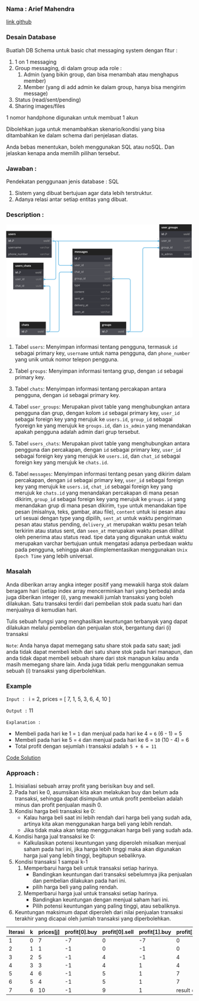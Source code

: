 ### Nama : Arief Mahendra

[link github](https://github.com/ariefmahendra/max-profit-test)

### Desain Database 
Buatlah DB Schema untuk basic chat messaging system dengan fitur : 
1. 1 on 1 messaging
2. Group messaging, di dalam group ada role : 
    1. Admin (yang bikin group, dan bisa menambah atau menghapus member)
   2. Member (yang di add admin ke dalam group, hanya bisa mengirim message)
3. Status (read/sent/pending)
4. Sharing images/files

1 nomor handphone digunakan untuk membuat 1 akun

Dibolehkan juga untuk menambahkan skenario/kondisi yang bisa ditambahkan ke dalam schema dari penjelasan diatas.

Anda bebas menentukan, boleh menggunakan SQL atau noSQL. Dan jelaskan kenapa anda memilih pilihan tersebut.

### Jawaban :

Pendekatan penggunaan jenis database : SQL 
1. Sistem yang dibuat bertujuan agar data lebih terstruktur.
2. Adanya relasi antar setiap entitas yang dibuat.

### Description : 

![database-schema](assets/database-schema.svg)

1. Tabel `users`: Menyimpan informasi tentang pengguna, termasuk `id` sebagai primary key, `username` untuk nama pengguna, dan `phone_number` yang unik untuk nomor telepon pengguna.

2. Tabel `groups`: Menyimpan informasi tentang grup, dengan `id` sebagai primary key.

3. Tabel `chats`: Menyimpan informasi tentang percakapan antara pengguna, dengan `id` sebagai primary key.

4. Tabel `user_groups`: Merupakan pivot table yang menghubungkan antara pengguna dan grup, dengan kolom `id` sebagai primary key, `user_id` sebagai foreign key yang merujuk ke `users.id`, `group_id` sebagai fyoreign ke yang merujuk ke `groups.id`, dan `is_admin` yang menandakan apakah pengguna adalah admin dari grup tersebut.

5. Tabel `users_chats`: Merupakan pivot table yang menghubungkan antara pengguna dan percakapan, dengan `id` sebagai primary key, `user_id` sebagai foreign key yang merujuk ke `users.id`, dan `chat_id` sebagai foreign key yang merujuk ke `chats.id`.

6. Tabel `messages`: Menyimpan informasi tentang pesan yang dikirim dalam percakapan, dengan `id` sebagai primary key, `user_id` sebagai foreign key yang merujuk ke `users.id`, `chat_id` sebagai foreign key yang merujuk ke `chats.id` yang menandakan percakapan di mana pesan dikirim, `group_id` sebagai foreign key yang merujuk ke `groups.id` yang menandakan grup di mana pesan dikirim, `type` untuk menandakan tipe pesan (misalnya, teks, gambar, atau file), `content` untuk isi pesan atau url sesuai dengan type yang dipilih, `sent_at` untuk waktu pengiriman pesan atau status pending, `delivery_at` merupakan waktu pesan telah terkirim atau status sent, dan `seen_at` merupakan waktu pesan dilihat oleh penerima atau status read. tipe data yang digunakan untuk waktu merupakan varchar bertujuan untuk mengatasi adanya perbedaan waktu pada pengguna, sehingga akan diimplementasikan menggunakan `Unix Epoch Time` yang lebih universal.



### Masalah

Anda diberikan array angka integer positif yang mewakili harga stok dalam beragam hari
(setiap index array mencerminkan hari yang berbeda) anda juga diberikan integer (i), yang
mewakili jumlah transaksi yang boleh dilakukan. Satu transaksi terdiri dari pembelian stok pada suatu hari dan menjualnya di kemudian hari.

Tulis sebuah fungsi yang menghasilkan keuntungan terbanyak yang dapat dilakukan melalui pembelian dan penjualan stok, bergantung dari (i) transaksi

`Note`: Anda hanya dapat memegang satu share stok pada satu saat; jadi anda tidak dapat
membeli lebih dari satu share stok pada hari manapun, dan anda tidak dapat membeli
sebuah share dari stok manapun kalau anda masih memegang share lain. Anda juga tidak perlu menggunakan semua sebuah (i) transaksi yang diperbolehkan.


### Example
`Input : ` i = 2, prices = [ 7, 1, 5, 3, 6, 4, 10 ]

`Output :` 11

`Explanation :` 
- Membeli pada hari ke 1 = `1` dan menjual pada hari ke 4 = `6` (6 - 1) = 5
- Membeli pada hari ke 5 = `4` dan menjual pada hari ke 6 = `10` (10 - 4) = 6
- Total profit dengan sejumlah i transaksi adalah `5 + 6 = 11`

[Code Solution](max_profit_test.go)

### Approach : 
1. Inisialiasi sebuah array profit yang berisikan buy and sell.
2. Pada hari ke 0, asumsikan kita akan melakukan buy dan belum ada transaksi, sehingga dapat disimpulkan untuk profit pembelian adalah  minus dan profit penjualan masih 0.
3. Kondisi harga beli transaksi ke 0: 
   - Kalau harga beli saat ini lebih rendah dari harga beli yang sudah ada, artinya kita akan menggunakan harga beli yang lebih rendah. 
   - Jika tidak maka akan tetap menggunakan harga beli yang sudah ada. 
4. Kondisi harga jual transaksi ke 0:
   - Kalkulasikan potensi keuntungan yang diperoleh misalkan menjual saham pada hari ini, jika harga lebih tinggi maka akan digunakan harga jual yang lebih tinggi, begitupun sebaliknya.
5. Kondisi transaksi 1 sampai k-1
   1. Memperbarui harga beli untuk transaksi setiap harinya.
      - Bandingkan keuntungan dari transaksi sebelumnya jika penjualan dan pembelian dilakukan pada hari ini.
      - pilih harga beli yang paling rendah.
   2. Memperbarui harga jual untuk transaksi setiap harinya.
      - Bandingkan keuntungan dengan menjual saham hari ini. 
      - Pilih potensi keuntungan yang paling tinggi, atau sebaliknya.
6. Keuntungan maksimum dapat diperoleh dari nilai penjualan transaksi terakhir yang dicapai oleh jumlah transaksi yang diperbolehkan.

| Iterasi | k    | prices[j] | profit[0].buy | profit[0].sell | profit[1].buy | profit[1].sell |
|---------|------|-----------|---------------|----------------|---------------|----------------|
| 1       | 0    | 7         | -7            | 0              | -7            | 0              |
| 2       | 1    | 1         | -1            | 0              | -1            | 0              |
| 3       | 2    | 5         | -1            | 4              | -1            | 4              |
| 4       | 3    | 3         | -1            | 4              | 1             | 4              |
| 5       | 4    | 6         | -1            | 5              | 1             | 7              |
| 6       | 5    | 4         | -1            | 5              | 1             | 7              |
| 7       | 6    | 10        | -1            | 9              | 1             | result = 11    |
